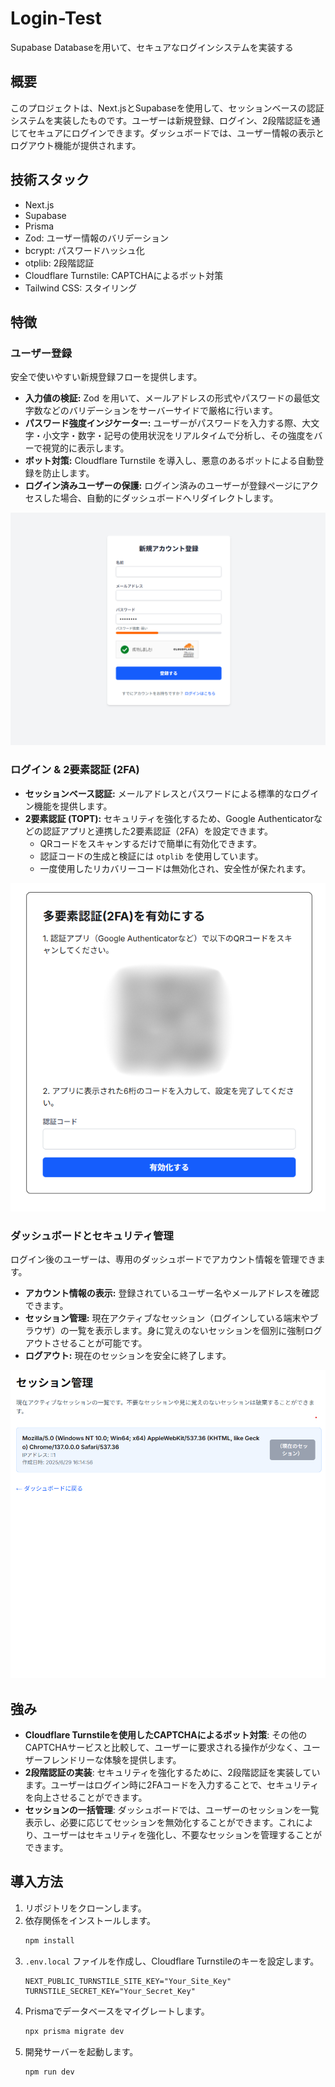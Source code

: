 # Login-Test
Supabase Databaseを用いて、セキュアなログインシステムを実装する

## 概要
このプロジェクトは、Next.jsとSupabaseを使用して、セッションベースの認証システムを実装したものです。ユーザーは新規登録、ログイン、2段階認証を通じてセキュアにログインできます。ダッシュボードでは、ユーザー情報の表示とログアウト機能が提供されます。

## 技術スタック
- Next.js
- Supabase
- Prisma
- Zod: ユーザー情報のバリデーション
- bcrypt: パスワードハッシュ化
- otplib: 2段階認証
- Cloudflare Turnstile: CAPTCHAによるボット対策
- Tailwind CSS: スタイリング

## 特徴

### ユーザー登録

安全で使いやすい新規登録フローを提供します。

-   **入力値の検証:** Zod を用いて、メールアドレスの形式やパスワードの最低文字数などのバリデーションをサーバーサイドで厳格に行います。
-   **パスワード強度インジケーター:** ユーザーがパスワードを入力する際、大文字・小文字・数字・記号の使用状況をリアルタイムで分析し、その強度をバーで視覚的に表示します。
-   **ボット対策:** Cloudflare Turnstile を導入し、悪意のあるボットによる自動登録を防止します。
-   **ログイン済みユーザーの保護:** ログイン済みのユーザーが登録ページにアクセスした場合、自動的にダッシュボードへリダイレクトします。

![登録画面](readmephoto/01.png)

### ログイン & 2要素認証 (2FA)

-   **セッションベース認証:** メールアドレスとパスワードによる標準的なログイン機能を提供します。
-   **2要素認証 (TOPT):** セキュリティを強化するため、Google Authenticatorなどの認証アプリと連携した2要素認証（2FA）を設定できます。
    -   QRコードをスキャンするだけで簡単に有効化できます。
    -   認証コードの生成と検証には `otplib` を使用しています。
    -   一度使用したリカバリーコードは無効化され、安全性が保たれます。

![2FA QRコード](readmephoto/02.png)

### ダッシュボードとセキュリティ管理

ログイン後のユーザーは、専用のダッシュボードでアカウント情報を管理できます。

-   **アカウント情報の表示:** 登録されているユーザー名やメールアドレスを確認できます。
-   **セッション管理:** 現在アクティブなセッション（ログインしている端末やブラウザ）の一覧を表示します。身に覚えのないセッションを個別に強制ログアウトさせることが可能です。
-   **ログアウト:** 現在のセッションを安全に終了します。

![ダッシュボード](readmephoto/03.png)

## 強み
- **Cloudflare Turnstileを使用したCAPTCHAによるボット対策**: その他のCAPTCHAサービスと比較して、ユーザーに要求される操作が少なく、ユーザーフレンドリーな体験を提供します。
- **2段階認証の実装**: セキュリティを強化するために、2段階認証を実装しています。ユーザーはログイン時に2FAコードを入力することで、セキュリティを向上させることができます。
- **セッションの一括管理**: ダッシュボードでは、ユーザーのセッションを一覧表示し、必要に応じてセッションを無効化することができます。これにより、ユーザーはセキュリティを強化し、不要なセッションを管理することができます。

## 導入方法

1.  リポジトリをクローンします。
2.  依存関係をインストールします。
    ```bash
    npm install
    ```
3.  `.env.local` ファイルを作成し、Cloudflare Turnstileのキーを設定します。
    ```env
    NEXT_PUBLIC_TURNSTILE_SITE_KEY="Your_Site_Key"
    TURNSTILE_SECRET_KEY="Your_Secret_Key"
    ```
4.  Prismaでデータベースをマイグレートします。
    ```bash
    npx prisma migrate dev
    ```
5.  開発サーバーを起動します。
    ```bash
    npm run dev
    ```

